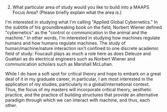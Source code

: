 2. What particular area of study would you like to build into a MAAPS Focus Area? (Please briefly explain what the area is.)

I'm interested in studying what I'm calling "Applied Global Cybernetics." In the subtitle of his groundbreaking book on the field, Norbert Wiener defined "cybernetics" as the "control or communication in the animal and the machine." In other words, I'm interested in studying how machines regulate humans and how humans regulate machines. The study of human/machine/nature interaction isn't confined to one discrete academic field of study: Foucault plays as much a role here as does Deleuze and Guattari as do electrical engineers such as Norbert Wiener and communication scholars such as Marshall McLuhan. 

While I do have a soft spot for critical theory and hope to embark on a great deal of it in my graduate career, in particular, I am most interested in the application of my studies, particularly in a global/international context. Thus, the focus of my masters will incorporate critical theory, aesthetic practice, and the practice of building structures that provide an alternative paradigm through which we can interact with machine, and thus, each other.